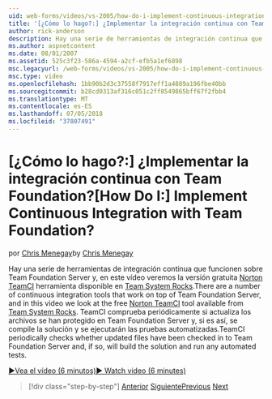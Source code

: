 ```yaml
---
uid: web-forms/videos/vs-2005/how-do-i-implement-continuous-integration-with-team-foundation
title: '[¿Cómo lo hago?:] ¿Implementar la integración continua con Team Foundation? | Microsoft Docs'
author: rick-anderson
description: Hay una serie de herramientas de integración continua que funcionen sobre Team Foundation Server y, en este vídeo veremos la dispon de herramienta gratuita de Norton TeamCI...
ms.author: aspnetcontent
ms.date: 08/01/2007
ms.assetid: 525c3f23-586a-4594-a2cf-efb5a1ef6898
msc.legacyurl: /web-forms/videos/vs-2005/how-do-i-implement-continuous-integration-with-team-foundation
msc.type: video
ms.openlocfilehash: 1bb90b2d3c37558f7917eff1a4889a196fbe40bb
ms.sourcegitcommit: b28cd0313af316c051c2ff8549865bff67f2fbb4
ms.translationtype: MT
ms.contentlocale: es-ES
ms.lasthandoff: 07/05/2018
ms.locfileid: "37807491"
---
```

<a name="how-do-i-implement-continuous-integration-with-team-foundation"></a><span data-ttu-id="732c1-104">[¿Cómo lo hago?:] ¿Implementar la integración continua con Team Foundation?</span><span class="sxs-lookup"><span data-stu-id="732c1-104">[How Do I:] Implement Continuous Integration with Team Foundation?</span></span>
====================
<span data-ttu-id="732c1-105">por [Chris Menegay](https://twitter.com/CMenegay)</span><span class="sxs-lookup"><span data-stu-id="732c1-105">by [Chris Menegay](https://twitter.com/CMenegay)</span></span>

<span data-ttu-id="732c1-106">Hay una serie de herramientas de integración continua que funcionen sobre Team Foundation Server y, en este vídeo veremos la versión gratuita [Norton TeamCI](http://teamsystemrocks.com/files/12/tools/entry1018.aspx) herramienta disponible en [Team System Rocks](http://teamsystemrocks.com/).</span><span class="sxs-lookup"><span data-stu-id="732c1-106">There are a number of continuous integration tools that work on top of Team Foundation Server, and in this video we look at the free [Norton TeamCI](http://teamsystemrocks.com/files/12/tools/entry1018.aspx) tool available from [Team System Rocks](http://teamsystemrocks.com/).</span></span> <span data-ttu-id="732c1-107">TeamCI comprueba periódicamente si actualiza los archivos se han protegido en Team Foundation Server y, si es así, se compile la solución y se ejecutarán las pruebas automatizadas.</span><span class="sxs-lookup"><span data-stu-id="732c1-107">TeamCI periodically checks whether updated files have been checked in to Team Foundation Server and, if so, will build the solution and run any automated tests.</span></span>

[<span data-ttu-id="732c1-108">&#9654;Vea el vídeo (6 minutos)</span><span class="sxs-lookup"><span data-stu-id="732c1-108">&#9654; Watch video (6 minutes)</span></span>](https://channel9.msdn.com/Blogs/ASP-NET-Site-Videos/how-do-i-implement-continuous-integration-with-team-foundation)

> [!div class="step-by-step"]
> <span data-ttu-id="732c1-109">[Anterior](how-do-i-discover-application-changes-prior-to-deployment.md)
> [Siguiente](how-do-i-automate-testing-using-team-build.md)</span><span class="sxs-lookup"><span data-stu-id="732c1-109">[Previous](how-do-i-discover-application-changes-prior-to-deployment.md)
[Next](how-do-i-automate-testing-using-team-build.md)</span></span>
